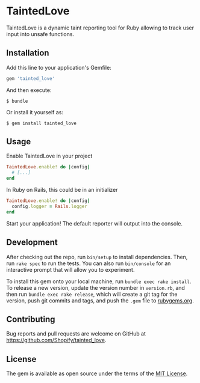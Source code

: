# TaintedLove
TaintedLove is a dynamic taint reporting tool for Ruby allowing to track user input into unsafe functions.

## Installation

Add this line to your application's Gemfile:

```ruby
gem 'tainted_love'
```

And then execute:

    $ bundle

Or install it yourself as:

    $ gem install tainted_love


## Usage
Enable TaintedLove in your project

```ruby
TaintedLove.enable! do |config|
  # [...]
end
```

In Ruby on Rails, this could be in an initializer

```ruby
TaintedLove.enable! do |config|
  config.logger = Rails.logger
end
```

Start your application! The default reporter will output into the console.

## Development

After checking out the repo, run `bin/setup` to install dependencies. Then, run `rake spec` to run the tests. You can also run `bin/console` for an interactive prompt that will allow you to experiment.

To install this gem onto your local machine, run `bundle exec rake install`. To release a new version, update the version number in `version.rb`, and then run `bundle exec rake release`, which will create a git tag for the version, push git commits and tags, and push the `.gem` file to [rubygems.org](https://rubygems.org).

## Contributing

Bug reports and pull requests are welcome on GitHub at https://github.com/Shopify/tainted_love.

## License

The gem is available as open source under the terms of the [MIT License](https://opensource.org/licenses/MIT).
